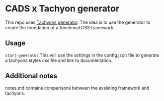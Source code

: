 # CADS x Tachyon generator

This repo uses [Tachyons generator](https://github.com/tachyons-css/generator). The idea is to use the generator to create the foundation of a functional CSS framework.

## Usage

`start-generator`
This will use the settings in the config.json file to generate a tachyons styles css file and link to documentation.

## Additional notes

notes.md contains comparisons between the exsisting framework and tachyons.
